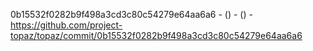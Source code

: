 0b15532f0282b9f498a3cd3c80c54279e64aa6a6 -  () -  () - https://github.com/project-topaz/topaz/commit/0b15532f0282b9f498a3cd3c80c54279e64aa6a6

